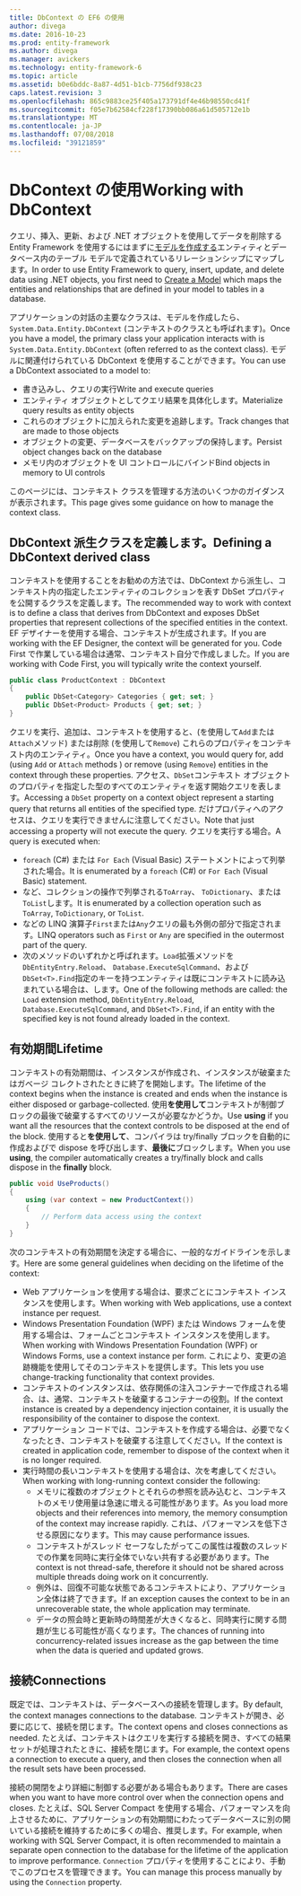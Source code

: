 ```yaml
---
title: DbContext の EF6 の使用
author: divega
ms.date: 2016-10-23
ms.prod: entity-framework
ms.author: divega
ms.manager: avickers
ms.technology: entity-framework-6
ms.topic: article
ms.assetid: b0e6bddc-8a87-4d51-b1cb-7756df938c23
caps.latest.revision: 3
ms.openlocfilehash: 865c9883ce25f405a173791df4e46b98550cd41f
ms.sourcegitcommit: f05e7b62584cf228f17390bb086a61d505712e1b
ms.translationtype: MT
ms.contentlocale: ja-JP
ms.lasthandoff: 07/08/2018
ms.locfileid: "39121859"
---
```

# <a name="working-with-dbcontext"></a><span data-ttu-id="1ff05-102">DbContext の使用</span><span class="sxs-lookup"><span data-stu-id="1ff05-102">Working with DbContext</span></span>

<span data-ttu-id="1ff05-103">クエリ、挿入、更新、および .NET オブジェクトを使用してデータを削除する Entity Framework を使用するにはまずに[モデルを作成する](~/ef6/modeling/index.md)エンティティとデータベース内のテーブル モデルで定義されているリレーションシップにマップします。</span><span class="sxs-lookup"><span data-stu-id="1ff05-103">In order to use Entity Framework to query, insert, update, and delete data using .NET objects, you first need to [Create a Model](~/ef6/modeling/index.md) which maps the entities and relationships that are defined in your model to tables in a database.</span></span>

<span data-ttu-id="1ff05-104">アプリケーションの対話の主要なクラスは、モデルを作成したら、 `System.Data.Entity.DbContext` (コンテキストのクラスとも呼ばれます)。</span><span class="sxs-lookup"><span data-stu-id="1ff05-104">Once you have a model, the primary class your application interacts with is `System.Data.Entity.DbContext` (often referred to as the context class).</span></span> <span data-ttu-id="1ff05-105">モデルに関連付けられている DbContext を使用することができます。</span><span class="sxs-lookup"><span data-stu-id="1ff05-105">You can use a DbContext associated to a model to:</span></span>
- <span data-ttu-id="1ff05-106">書き込みし、クエリの実行</span><span class="sxs-lookup"><span data-stu-id="1ff05-106">Write and execute queries</span></span>   
- <span data-ttu-id="1ff05-107">エンティティ オブジェクトとしてクエリ結果を具体化します。</span><span class="sxs-lookup"><span data-stu-id="1ff05-107">Materialize query results as entity objects</span></span>
- <span data-ttu-id="1ff05-108">これらのオブジェクトに加えられた変更を追跡します。</span><span class="sxs-lookup"><span data-stu-id="1ff05-108">Track changes that are made to those objects</span></span>
- <span data-ttu-id="1ff05-109">オブジェクトの変更、データベースをバックアップの保持します。</span><span class="sxs-lookup"><span data-stu-id="1ff05-109">Persist object changes back on the database</span></span>
- <span data-ttu-id="1ff05-110">メモリ内のオブジェクトを UI コントロールにバインド</span><span class="sxs-lookup"><span data-stu-id="1ff05-110">Bind objects in memory to UI controls</span></span>

<span data-ttu-id="1ff05-111">このページには、コンテキスト クラスを管理する方法のいくつかのガイダンスが表示されます。</span><span class="sxs-lookup"><span data-stu-id="1ff05-111">This page gives some guidance on how to manage the context class.</span></span>  

## <a name="defining-a-dbcontext-derived-class"></a><span data-ttu-id="1ff05-112">DbContext 派生クラスを定義します。</span><span class="sxs-lookup"><span data-stu-id="1ff05-112">Defining a DbContext derived class</span></span>  

<span data-ttu-id="1ff05-113">コンテキストを使用することをお勧めの方法では、DbContext から派生し、コンテキスト内の指定したエンティティのコレクションを表す DbSet プロパティを公開するクラスを定義します。</span><span class="sxs-lookup"><span data-stu-id="1ff05-113">The recommended way to work with context is to define a class that derives from DbContext and exposes DbSet properties that represent collections of the specified entities in the context.</span></span> <span data-ttu-id="1ff05-114">EF デザイナーを使用する場合、コンテキストが生成されます。</span><span class="sxs-lookup"><span data-stu-id="1ff05-114">If you are working with the EF Designer, the context will be generated for you.</span></span> <span data-ttu-id="1ff05-115">Code First で作業している場合は通常、コンテキスト自分で作成しました。</span><span class="sxs-lookup"><span data-stu-id="1ff05-115">If you are working with Code First, you will typically write the context yourself.</span></span>  

``` csharp
public class ProductContext : DbContext
{
    public DbSet<Category> Categories { get; set; }
    public DbSet<Product> Products { get; set; }
}
```  

<span data-ttu-id="1ff05-116">クエリを実行、追加は、コンテキストを使用すると、(を使用して`Add`または`Attach`メソッド) または削除 (を使用して`Remove`) これらのプロパティをコンテキスト内のエンティティ。</span><span class="sxs-lookup"><span data-stu-id="1ff05-116">Once you have a context, you would query for, add (using `Add` or `Attach` methods ) or remove (using `Remove`) entities in the context through these properties.</span></span> <span data-ttu-id="1ff05-117">アクセス、`DbSet`コンテキスト オブジェクトのプロパティを指定した型のすべてのエンティティを返す開始クエリを表します。</span><span class="sxs-lookup"><span data-stu-id="1ff05-117">Accessing a `DbSet` property on a context object represent a starting query that returns all entities of the specified type.</span></span> <span data-ttu-id="1ff05-118">だけプロパティへのアクセスは、クエリを実行できませんに注意してください。</span><span class="sxs-lookup"><span data-stu-id="1ff05-118">Note that just accessing a property will not execute the query.</span></span> <span data-ttu-id="1ff05-119">クエリを実行する場合。</span><span class="sxs-lookup"><span data-stu-id="1ff05-119">A query is executed when:</span></span>  

- <span data-ttu-id="1ff05-120">`foreach` (C#) または `For Each` (Visual Basic) ステートメントによって列挙された場合。</span><span class="sxs-lookup"><span data-stu-id="1ff05-120">It is enumerated by a `foreach` (C#) or `For Each` (Visual Basic) statement.</span></span>  
- <span data-ttu-id="1ff05-121">など、コレクションの操作で列挙される`ToArray`、 `ToDictionary`、または`ToList`します。</span><span class="sxs-lookup"><span data-stu-id="1ff05-121">It is enumerated by a collection operation such as `ToArray`, `ToDictionary`, or `ToList`.</span></span>  
- <span data-ttu-id="1ff05-122">などの LINQ 演算子`First`または`Any`クエリの最も外側の部分で指定されます。</span><span class="sxs-lookup"><span data-stu-id="1ff05-122">LINQ operators such as `First` or `Any` are specified in the outermost part of the query.</span></span>  
- <span data-ttu-id="1ff05-123">次のメソッドのいずれかと呼ばれます。`Load`拡張メソッドを`DbEntityEntry.Reload`、 `Database.ExecuteSqlCommand`、および`DbSet<T>.Find`指定のキーを持つエンティティは既にコンテキストに読み込まれている場合は、します。</span><span class="sxs-lookup"><span data-stu-id="1ff05-123">One of the following methods are called: the `Load` extension method, `DbEntityEntry.Reload`,  `Database.ExecuteSqlCommand`, and `DbSet<T>.Find`, if an entity with the specified key is not found already loaded in the context.</span></span>  

## <a name="lifetime"></a><span data-ttu-id="1ff05-124">有効期間</span><span class="sxs-lookup"><span data-stu-id="1ff05-124">Lifetime</span></span>  

<span data-ttu-id="1ff05-125">コンテキストの有効期間は、インスタンスが作成され、インスタンスが破棄またはガベージ コレクトされたときに終了を開始します。</span><span class="sxs-lookup"><span data-stu-id="1ff05-125">The lifetime of the context begins when the instance is created and ends when the instance is either disposed or garbage-collected.</span></span> <span data-ttu-id="1ff05-126">使用**を使用して**コンテキストが制御ブロックの最後で破棄するすべてのリソースが必要なかどうか。</span><span class="sxs-lookup"><span data-stu-id="1ff05-126">Use **using** if you want all the resources that the context controls to be disposed at the end of the block.</span></span> <span data-ttu-id="1ff05-127">使用すると**を使用して**、コンパイラは try/finally ブロックを自動的に作成およびで dispose を呼び出します、**最後に**ブロックします。</span><span class="sxs-lookup"><span data-stu-id="1ff05-127">When you use **using**, the compiler automatically creates a try/finally block and calls dispose in the **finally** block.</span></span>  

``` csharp
public void UseProducts()
{
    using (var context = new ProductContext())
    {     
        // Perform data access using the context
    }
}
```  

<span data-ttu-id="1ff05-128">次のコンテキストの有効期間を決定する場合に、一般的なガイドラインを示します。</span><span class="sxs-lookup"><span data-stu-id="1ff05-128">Here are some general guidelines when deciding on the lifetime of the context:</span></span>  

- <span data-ttu-id="1ff05-129">Web アプリケーションを使用する場合は、要求ごとにコンテキスト インスタンスを使用します。</span><span class="sxs-lookup"><span data-stu-id="1ff05-129">When working with Web applications, use a context instance per request.</span></span>  
- <span data-ttu-id="1ff05-130">Windows Presentation Foundation (WPF) または Windows フォームを使用する場合は、フォームごとコンテキスト インスタンスを使用します。</span><span class="sxs-lookup"><span data-stu-id="1ff05-130">When working with Windows Presentation Foundation (WPF) or Windows Forms, use a context instance per form.</span></span> <span data-ttu-id="1ff05-131">これにより、変更の追跡機能を使用してそのコンテキストを提供します。</span><span class="sxs-lookup"><span data-stu-id="1ff05-131">This lets you use change-tracking functionality that context provides.</span></span>  
- <span data-ttu-id="1ff05-132">コンテキストのインスタンスは、依存関係の注入コンテナーで作成される場合、は、通常、コンテキストを破棄するコンテナーの役割。</span><span class="sxs-lookup"><span data-stu-id="1ff05-132">If the context instance is created by a dependency injection container, it is usually the responsibility of the container to dispose the context.</span></span>
- <span data-ttu-id="1ff05-133">アプリケーション コードでは、コンテキストを作成する場合は、必要でなくなったとき、コンテキストを破棄する注意してください。</span><span class="sxs-lookup"><span data-stu-id="1ff05-133">If the context is created in application code, remember to dispose of the context when it is no longer required.</span></span>  
- <span data-ttu-id="1ff05-134">実行時間の長いコンテキストを使用する場合は、次を考慮してください。</span><span class="sxs-lookup"><span data-stu-id="1ff05-134">When working with long-running context consider the following:</span></span>  
    - <span data-ttu-id="1ff05-135">メモリに複数のオブジェクトとそれらの参照を読み込むと、コンテキストのメモリ使用量は急速に増える可能性があります。</span><span class="sxs-lookup"><span data-stu-id="1ff05-135">As you load more objects and their references into memory, the memory consumption of the context may increase rapidly.</span></span> <span data-ttu-id="1ff05-136">これは、パフォーマンスを低下させる原因になります。</span><span class="sxs-lookup"><span data-stu-id="1ff05-136">This may cause performance issues.</span></span>  
    - <span data-ttu-id="1ff05-137">コンテキストがスレッド セーフなしたがってこの属性は複数のスレッドでの作業を同時に実行全体でいない共有する必要があります。</span><span class="sxs-lookup"><span data-stu-id="1ff05-137">The context is not thread-safe, therefore it should not be shared across multiple threads doing work on it concurrently.</span></span>
    - <span data-ttu-id="1ff05-138">例外は、回復不可能な状態であるコンテキストにより、アプリケーション全体は終了できます。</span><span class="sxs-lookup"><span data-stu-id="1ff05-138">If an exception causes the context to be in an unrecoverable state, the whole application may terminate.</span></span>  
    - <span data-ttu-id="1ff05-139">データの照会時と更新時の時間差が大きくなると、同時実行に関する問題が生じる可能性が高くなります。</span><span class="sxs-lookup"><span data-stu-id="1ff05-139">The chances of running into concurrency-related issues increase as the gap between the time when the data is queried and updated grows.</span></span>  

## <a name="connections"></a><span data-ttu-id="1ff05-140">接続</span><span class="sxs-lookup"><span data-stu-id="1ff05-140">Connections</span></span>  

<span data-ttu-id="1ff05-141">既定では、コンテキストは、データベースへの接続を管理します。</span><span class="sxs-lookup"><span data-stu-id="1ff05-141">By default, the context manages connections to the database.</span></span> <span data-ttu-id="1ff05-142">コンテキストが開き、必要に応じて、接続を閉じます。</span><span class="sxs-lookup"><span data-stu-id="1ff05-142">The context opens and closes connections as needed.</span></span> <span data-ttu-id="1ff05-143">たとえば、コンテキストはクエリを実行する接続を開き、すべての結果セットが処理されたときに、接続を閉じます。</span><span class="sxs-lookup"><span data-stu-id="1ff05-143">For example, the context opens a connection to execute a query, and then closes the connection when all the result sets have been processed.</span></span>  

<span data-ttu-id="1ff05-144">接続の開閉をより詳細に制御する必要がある場合もあります。</span><span class="sxs-lookup"><span data-stu-id="1ff05-144">There are cases when you want to have more control over when the connection opens and closes.</span></span> <span data-ttu-id="1ff05-145">たとえば、SQL Server Compact を使用する場合、パフォーマンスを向上させるために、アプリケーションの有効期間にわたってデータベースに別の開いている接続を維持するために多くの場合、推奨します。</span><span class="sxs-lookup"><span data-stu-id="1ff05-145">For example, when working with SQL Server Compact, it is often recommended to maintain a separate open connection to the database for the lifetime of the application to improve performance.</span></span> <span data-ttu-id="1ff05-146">`Connection` プロパティを使用することにより、手動でこのプロセスを管理できます。</span><span class="sxs-lookup"><span data-stu-id="1ff05-146">You can manage this process manually by using the `Connection` property.</span></span>  
